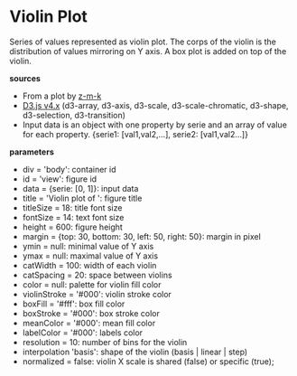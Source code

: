 # Violin Plot
Series of values represented as violin plot. The corps of the violin is the distribution of values mirroring on Y axis. A box plot is added on top of the violin.

**sources**
* From a plot by [z-m-k](http://bl.ocks.org/z-m-k/5014368)
* [D3.js v4.x](https://github.com/d3/d3/blob/master/API.md) (d3-array, d3-axis, d3-scale, d3-scale-chromatic, d3-shape, d3-selection, d3-transition)
* Input data is an object with one property by serie and an array of value for each property. {serie1: [val1,val2,...], serie2: [val1,val2...]}

**parameters**
* div = 'body': container id
* id = 'view': figure id
* data = {serie: [0, 1]}: input data
* title = 'Violin plot of ': figure title
* titleSize = 18: title font size
* fontSize = 14: text font size
* height = 600: figure height
* margin = {top: 30, bottom: 30, left: 50, right: 50}: margin in pixel
* ymin = null: minimal value of Y axis
* ymax = null: maximal value of Y axis
* catWidth = 100: width of each violin
* catSpacing = 20: space between violins
* color = null: palette for violin fill color
* violinStroke = '#000': violin stroke color
* boxFill = '#fff': box fill color
* boxStroke = '#000': box stroke color
* meanColor = '#000': mean fill color
* labelColor = '#000': labels color
* resolution = 10: number of bins for the violin
* interpolation 'basis': shape of the violin (basis | linear | step)
* normalized = false: violin X scale is shared (false) or specific (true);
